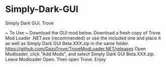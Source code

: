 # Simply-Dark-GUI
Simply Dark GUI, Trove

~ To Use ~
Download the GUI mod below.
Download a fresh copy of Trove Mod Loader .NET.exe (recommended) or use the included one and place it as well as Simply Dark GUI Beta.XXX.zip in the same folder. 
https://github.com/DazoTrove/TroveModLoader.NET/releases
Open Modloader, click "Add Mods", and select Simply Dark GUI Beta.XXX.zip. 
Leave Modloader Open. Then open Trove.
Enjoy
